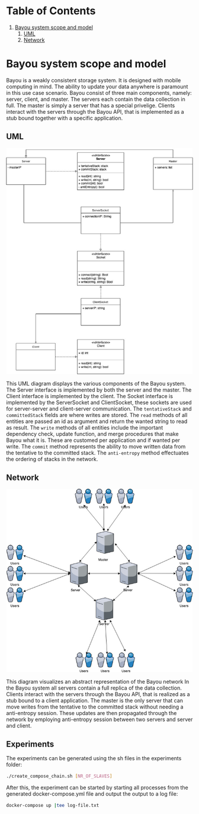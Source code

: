 # Table of Contents

1.  [Bayou system scope and model](#org9c37da1)
    1.  [UML](#org2660ba2)
    2.  [Network](#orgdde8520)


<a id="org9c37da1"></a>

# Bayou system scope and model

Bayou is a weakly consistent storage system. It is designed with mobile computing in mind. The ability to update your data anywhere is paramount in this use case scenario. Bayou
consist of three main components, namely: server, client, and master. The servers each contain the data collection in full. The master is simply a server that has a special privelige.
Clients interact with the servers through the Bayou API, that is implemented as a stub bound together with a specific application.


<a id="org2660ba2"></a>

## UML

![UML](img/Classes.jpg)

This UML diagram displays the various components of the Bayou system.
The Server interface is implemented by both the server and the master.
The Client interface is implemented by the client.
The Socket interface is implemented by the ServerSocket and ClientSocket, these sockets are used for server-server and client-server communication.
The `tentativeStack` and `committedStack` fields are where writes are stored.
The `read` methods of all entities are passed an id as argument and return the wanted string to read as result.
The `write` methods of all entities include the important dependency check, update function, and merge procedures that make Bayou what it is. These are customed per application and if wanted per write.
The `commit` method represents the ability to move written data from the tentative to the committed stack.
The `anti-entropy` method effectuates the ordering of stacks in the network.


<a id="orgdde8520"></a>

## Network

![Network Diagram](img/Network.jpg)

This diagram visualizes an abstract representation of the Bayou network
In the Bayou system all servers contain a full replica of the data collection. Clients interact with the servers through the Bayou API, that is realized as a stub bound to a
client application. The master is the only server that can move writes from the tentative to the committed stack without needing a anti-entropy session. These updates are
then propagated through the network by employing anti-entropy session between two servers and server and client.

## Experiments

The experiments can be generated using the sh files in the experiments folder:
```sh
./create_compose_chain.sh [NR_OF_SLAVES]
```

After this, the experiment can be started by starting all processes from the generated docker-compose.yml file and output the output to a log file:
```sh
docker-compose up |tee log-file.txt
```
